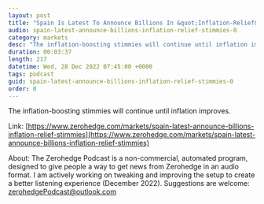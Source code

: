 ```yaml
---
layout: post
title: "Spain Is Latest To Announce Billions In &quot;Inflation-Relief&quot; Stimmies"
audio: spain-latest-announce-billions-inflation-relief-stimmies-0
category: markets
desc: "The inflation-boosting stimmies will continue until inflation improves."
duration: 00:03:37
length: 217
datetime: Wed, 28 Dec 2022 07:45:00 +0000
tags: podcast
guid: spain-latest-announce-billions-inflation-relief-stimmies-0
order: 0
---
```

The inflation-boosting stimmies will continue until inflation improves.

Link: [https://www.zerohedge.com/markets/spain-latest-announce-billions-inflation-relief-stimmies](https://www.zerohedge.com/markets/spain-latest-announce-billions-inflation-relief-stimmies)

About: The Zerohedge Podcast is a non-commercial, automated program, designed to give people a way to get news from Zerohedge in an audio format.  I am actively working on tweaking and improving the setup to create a better listening experience (December 2022).  Suggestions are welcome: [zerohedgePodcast@outlook.com](mailto:zerohedgePodcast@outlook.com)